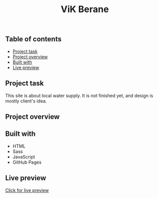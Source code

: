 <h1 align="center">
  ViK Berane
</h1>
<br>

## Table of contents

- [Project task](#project-task)
- [Project overview](#project-overview)
- [Built with](#built-with)
- [Live preview](#live-preview)

## Project task

This site is about local water supply. It is not finished yet, and design is mostly client's idea.

## Project overview

## Built with

- HTML
- Sass
- JavaScript
- GitHub Pages

## Live preview

[Click for live preview](https://vikberane.me/)
